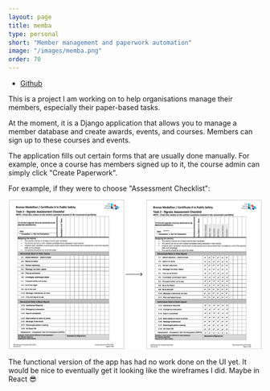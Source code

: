 ```yaml
---
layout: page
title: memba
type: personal
short: "Member management and paperwork automation"
image: "/images/memba.png"
order: 70
---
```


<ul class="icons top-pad">
  <li><a href="#" class="icon fa-github"><span class="label">Github</span></a></li>
</ul>

This is a project I am working on to help organisations manage their members,
especially their paper-based tasks.

At the moment, it is a Django application that allows you to manage a member
database and create awards, events, and courses. Members can sign up to
these courses and events.

The application fills out certain forms that are usually done manually. For
example, once a course has members signed up to it, the course admin can
simply click "Create Paperwork".

For example, if they were to choose "Assessment Checklist":

<span class="image fit">
<img src="/images/bronze-ac.png"/>
</span>

The functional version of the app has had no work done on the UI yet. It would
be nice to eventually get it looking like the wireframes I did. Maybe in React
&#x1F60E;
